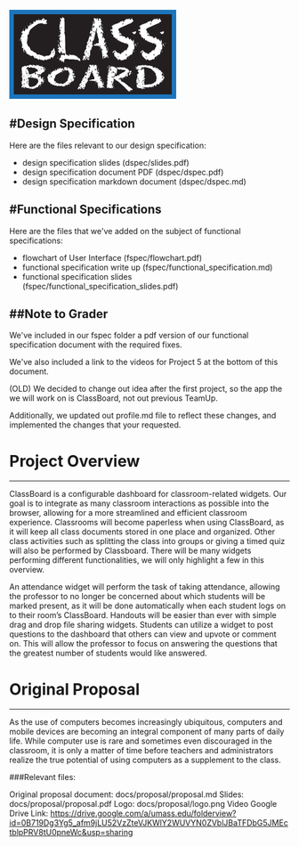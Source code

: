 ![Team Logo](/docs/proposal/logo.png)

#Design Specification
---
Here are the files relevant to our design specification:
* design specification slides (dspec/slides.pdf)
* design specification document PDF (dspec/dspec.pdf)
* design specification markdown document (dspec/dspec.md)


#Functional Specifications
---
Here are the files that we've added on the subject of functional specifications:
* flowchart of User Interface (fspec/flowchart.pdf)
* functional specification write up (fspec/functional_specification.md)
* functional specification slides (fspec/functional_specification_slides.pdf)



##Note to Grader
---
We've included in our fspec folder a pdf version of our functional specification document with the required fixes.

We've also included a link to the videos for Project 5 at the bottom of this document.

(OLD)
We decided to change out idea after the first project, so the app the we will work on is ClassBoard, not out previous TeamUp.

Additionally, we updated out profile.md file to reflect these changes, and implemented the changes that your requested.

# Project Overview
---

ClassBoard is a configurable dashboard for classroom-related widgets. Our goal is to integrate as many classroom interactions as possible into the browser, allowing for a more streamlined and efficient classroom experience. Classrooms will become paperless when using ClassBoard, as it will keep all class documents stored in one place and organized. Other class activities such as splitting the class into groups or giving a timed quiz will also be performed by Classboard. There will be many widgets performing different functionalities, we will only highlight a few in this overview.

An attendance widget will perform the task of taking attendance, allowing the professor to no longer be concerned about which students will be marked present, as it will be done automatically when each student logs on to their room’s ClassBoard. Handouts will be easier than ever with simple drag and drop file sharing widgets. Students can utilize a widget to post questions to the dashboard that others can view and upvote or comment on. This will allow the professor to focus on answering the questions that the greatest number of students would like answered.


# Original Proposal
---

As the use of computers becomes increasingly ubiquitous, computers and mobile devices are becoming an integral component of many parts of daily life. While computer use is rare and sometimes even discouraged in the classroom, it is only a matter of time before teachers and administrators realize the true potential of using computers as a supplement to the class.

###Relevant files:

Original proposal document: docs/proposal/proposal.md
Slides: docs/proposal/proposal.pdf
Logo: docs/proposal/logo.png
Video Google Drive Link: https://drive.google.com/a/umass.edu/folderview?id=0B719Dg3Yg5_afm9jLU52VzZteVJKWlY2WUVYN0ZVblJBaTFDbG5JMEctblpPRV8tU0pneWc&usp=sharing
